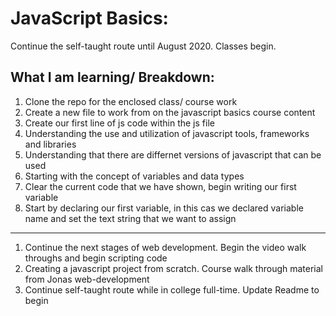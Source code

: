 # JavaScript Basics:
Continue the self-taught route until August 2020. Classes begin.

## What I am learning/ Breakdown:
1. Clone the repo for the enclosed class/ course work
2. Create a new file to work from on the javascript basics course content
3. Create our first line of js code within the js file
4. Understanding the use and utilization of javascript tools, frameworks and libraries
5. Understanding that there are differnet versions of javascript that can be used
6. Starting with the concept of variables and data types
7. Clear the current code that we have shown, begin writing our first variable
8. Start by declaring our first variable, in this cas we declared variable name and set the text string that we want to assign
__________________________________________________________________________________

1. Continue the next stages of web development. Begin the video walk throughs and begin scripting code
2. Creating a javascript project from scratch. Course walk through material from Jonas web-development
3. Continue self-taught route while in college full-time. Update Readme to begin
